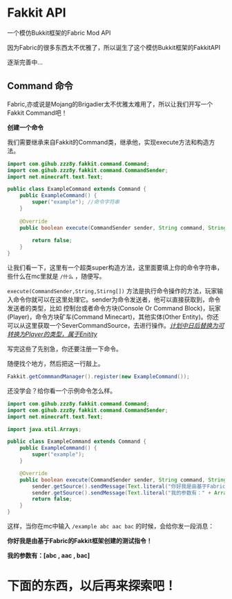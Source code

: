 # Fakkit API

一个模仿Bukkit框架的Fabric Mod API

因为Fabric的很多东西太不优雅了，所以诞生了这个模仿Bukkit框架的FakkitAPI

逐渐完善中...

## Command 命令

Fabric,亦或说是Mojang的Brigadier太不优雅太难用了，所以让我们开写一个Fakkit Command吧！

**创建一个命令**

我们需要继承来自Fakkit的Command类，继承他，实现execute方法和构造方法。

```java
import com.gihub.zzz8y.fakkit.command.Command;
import com.gihub.zzz8y.fakkit.command.CommandSender;
import net.minecraft.text.Text;

public class ExampleCommand extends Command {
    public ExampleCommand() {
        super("example"); //命令字符串
    }
    
    @Override
    public boolean execute(CommandSender sender, String command, String[] args) {
        
        return false;
    }
}
```

让我们看一下，这里有一个超类super构造方法，这里面要填上你的命令字符串，些什么在mc里就是 `/什么` ，随便写。

`execute(CommandSender,String,Stirng[])` 方法是执行命令操作的方法，玩家输入命令你就可以在这里处理它。sender为命令发送者，他可以直接获取到，命令发送者的类型，比如 控制台或者命令方块(Console Or Command Block)，玩家(Player)，命令方块矿车(Command Minecart)，其他实体(Other Entity)。你还可以从这里获取一个SeverCommandSource，去进行操作。*<u>计划中日后替换为可转换为Player的类型，属于Enitity</u>*

写完这些了先别急，你还要注册一下命令。

随便找个地方，然后把这一行敲上。

```java
Fakkit.getCommmandManager().register(new ExampleCommand());
```

还没学会？给你看一个示例命令怎么样。

```java
import com.gihub.zzz8y.fakkit.command.Command;
import com.gihub.zzz8y.fakkit.command.CommandSender;
import net.minecraft.text.Text;

import java.util.Arrays;

public class ExampleCommand extends Command {
    public ExampleCommand() {
        super("example");
    }

    @Override
    public boolean execute(CommandSender sender, String command, String[] args) {
        sender.getSource().sendMessage(Text.literal("你好我是由基于Fabric的Fakkit框架创建的测试指令！"));
        sender.getSource().sendMessage(Text.literal("我的参数有：" + Arrays.toString(args)));
        return false;
    }
}
```

这样，当你在mc中输入 `/example abc aac bac` 的时候，会给你发一段消息：

**你好我是由基于Fabric的Fakkit框架创建的测试指令！**

**我的参数有：[abc , aac , bac]**

# 下面的东西，以后再来探索吧！

